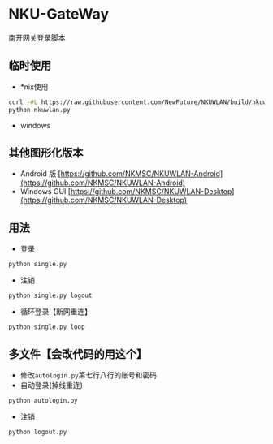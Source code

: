 # NKU-GateWay
南开网关登录脚本

## 临时使用
- *nix使用
```bash
curl -#L https://raw.githubusercontent.com/NewFuture/NKUWLAN/build/nkuwlan.py && chmod +x nkulan.py
python nkuwlan.py
```
- windows

## 其他图形化版本
* Android 版 [https://github.com/NKMSC/NKUWLAN-Android](https://github.com/NKMSC/NKUWLAN-Android)
* Windows GUI [https://github.com/NKMSC/NKUWLAN-Desktop](https://github.com/NKMSC/NKUWLAN-Desktop)

## 用法



* 登录
```
python single.py 
```

* 注销
```
python single.py logout
```

* 循环登录【断网重连】
```
python single.py loop
```


## 多文件【会改代码的用这个】

* 修改`autologin.py`第七行八行的账号和密码
* 自动登录(掉线重连)
```
python autologin.py
```
* 注销
```
python logout.py
```
